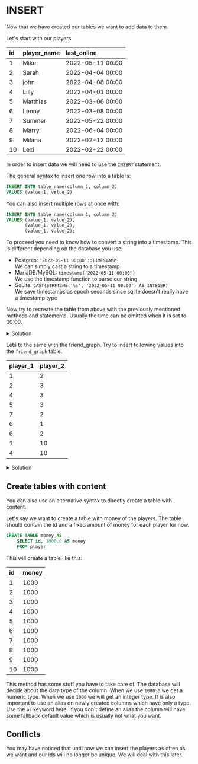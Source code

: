 # INSERT

Now that we have created our tables we want to add data to them.

Let's start with our players

| id  | player\_name | last\_online     |
|:----|:-------------|:-----------------|
| 1   | Mike         | 2022-05-11 00:00 |
| 2   | Sarah        | 2022-04-04 00:00 |
| 3   | john         | 2022-04-08 00:00 |
| 4   | Lilly        | 2022-04-01 00:00 |
| 5   | Matthias     | 2022-03-06 00:00 |
| 6   | Lenny        | 2022-03-08 00:00 |
| 7   | Summer       | 2022-05-22 00:00 |
| 8   | Marry        | 2022-06-04 00:00 |
| 9   | Milana       | 2022-02-12 00:00 |
| 10  | Lexi         | 2022-02-22 00:00 |

In order to insert data we will need to use the `INSERT` statement.

The general syntax to insert one row into a table is:

```sql
INSERT INTO table_name(column_1, column_2)
VALUES (value_1, value_2)
```

You can also insert multiple rows at once with:

```sql
INSERT INTO table_name(column_1, column_2)
VALUES (value_1, value_2),
       (value_1, value_2),
       (value_1, value_2);
```

To proceed you need to know how to convert a string into a timestamp. This is different depending on the database you
use:

- Postgres: `'2022-05-11 00:00'::TIMESTAMP`\
  We can simply cast a string to a timestamp
- MariaDB/MySQL: `timestamp('2022-05-11 00:00')`\
  We use the timestamp function to parse our string
- SqLite: `CAST(STRFTIME('%s', '2022-05-11 00:00') AS INTEGER)`\
  We save timestamps as epoch seconds since sqlite doesn't really have a timestamp type

Now try to recreate the table from above with the previously mentioned methods and statements. Usually the time can 
be omitted when it is set to 00:00.
  
<details>
<summary>Solution</summary>

**MariaDB/MySQL**
```sql
INSERT INTO player(id, player_name, last_online)
VALUES (1, 'Mike', TIMESTAMP('2022-05-11 00:00')),
       (2, 'Sarah', TIMESTAMP('2022-04-04 00:00')),
       (3, 'john', TIMESTAMP('2022-04-08 00:00')),
       (4, 'Lilly', TIMESTAMP('2022-04-02 00:00')),
       (5, 'Matthias', TIMESTAMP('2022-03-06 00:00')),
       (6, 'Lenny', TIMESTAMP('2022-03-08 00:00')),
       (7, 'Summer', TIMESTAMP('2022-05-22 00:00')),
       (8, 'Marry', TIMESTAMP('2022-06-04 00:00')),
       (9, 'Milana', TIMESTAMP('2022-02-12 00:00')),
       (10, 'Lexi', TIMESTAMP('2022-02-22 00:00'));
```
**PostgreSQL**
```sql
INSERT INTO player(id, player_name, last_online)
VALUES (1, 'Mike', '2022-05-11 00:00'::TIMESTAMP),
       (2, 'Sarah', '2022-04-04 00:00'::TIMESTAMP),
       (3, 'john', '2022-04-08 00:00'::TIMESTAMP),
       (4, 'Lilly', '2022-04-01 00:00'::TIMESTAMP),
       (5, 'Matthias', '2022-03-06 00:00'::TIMESTAMP),
       (6, 'Lenny', '2022-03-08 00:00'::TIMESTAMP),
       (7, 'Summer', '2022-05-22 00:00'::TIMESTAMP),
       (8, 'Marry', '2022-06-04 00:00'::TIMESTAMP),
       (9, 'Milana', '2022-02-12 00:00'::TIMESTAMP),
       (10, 'Lexi', '2022-02-22 00:00'::TIMESTAMP);
```
**SqLite**
```sql
INSERT INTO player(id, player_name, last_online)
VALUES (1, 'Mike', CAST(STRFTIME('%s', '2022-05-11 00:00') AS INTEGER)),
       (2, 'Sarah', CAST(STRFTIME('%s', '2022-04-04 00:00') AS INTEGER)),
       (3, 'John', CAST(STRFTIME('%s', '2022-04-08 00:00') AS INTEGER)),
       (4, 'Lilly', CAST(STRFTIME('%s', '2022-04-02 00:00') AS INTEGER)),
       (5, 'Matthias', CAST(STRFTIME('%s', '2022-03-06 00:00') AS INTEGER)),
       (6, 'Lenny', CAST(STRFTIME('%s', '2022-03-08 00:00') AS INTEGER)),
       (7, 'Summer', CAST(STRFTIME('%s', '2022-05-22 00:00') AS INTEGER)),
       (8, 'Marry', CAST(STRFTIME('%s', '2022-06-04 00:00') AS INTEGER)),
       (9, 'Milana', CAST(STRFTIME('%s', '2022-02-12 00:00') AS INTEGER)),
       (10, 'Lexi', CAST(STRFTIME('%s', '2022-02-22 00:00') AS INTEGER));

```
  
</details>

Lets to the same with the friend_graph. Try to insert following values into the `friend_graph` table.

| player\_1 | player\_2 |
|:----------|:----------|
| 1         | 2         |
| 2         | 3         |
| 4         | 3         |
| 5         | 3         |
| 7         | 2         |
| 6         | 1         |
| 6         | 2         |
| 1         | 10        |
| 4         | 10        |

<details>
<summary>Solution</summary>

```sql
INSERT INTO friend_graph(player_1, player_2)
VALUES (1, 2),
       (2, 3),
       (4, 3),
       (5, 3),
       (7, 2),
       (6, 1),
       (6, 2),
       (1, 10),
       (4, 10);
```

</details>

## Create tables with content

You can also use an alternative syntax to directly create a table with content.

Let's say we want to create a table with money of the players. The table should contain the id and a fixed amount of 
money for each player for now.

```sql
CREATE TABLE money AS 
    SELECT id, 1000.0 AS money
    FROM player

```

This will create a table like this:

| id  | money |
|:----|:------|
| 1   | 1000  |
| 2   | 1000  |
| 3   | 1000  |
| 4   | 1000  |
| 5   | 1000  |
| 6   | 1000  |
| 7   | 1000  |
| 8   | 1000  |
| 9   | 1000  |
| 10  | 1000  |

This method has some stuff you have to take care of. The database will decide about the data type of the column. 
When we use `1000.0` we get a numeric type. When we use `1000` we will get an integer type. It is also important to 
use an alias on newly created columns which have only a type. Use the `as` keyword here. If you don't define an alias 
the column will have some fallback default value which is usually not what you want. 


## Conflicts
You may have noticed that until now we can insert the players as often as we want and our ids will no longer be 
unique. We will deal with this later.
